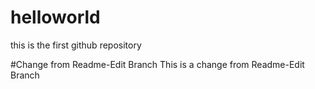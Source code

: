 # helloworld
this is the first github repository

#Change from Readme-Edit Branch
This is a change from Readme-Edit Branch
